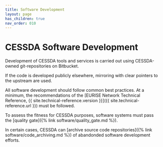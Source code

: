 ```yaml
---
title: Software Development
layout: page
has_children: true
nav_order: 010
---
```


# CESSDA Software Development

Development of CESSDA tools and services is carried out using CESSDA-owned git-repositories on Bitbucket.

If the code is developed publicly elsewhere, mirroring with clear pointers to the upstream are used.

All software development should follow common best practices.
At a minimum, the recommendations of the [EURISE Network Technical Reference, {{ site.technical-reference.version }}]({{ site.technical-reference.url }})
must be followed.

To assess the fitness for CESSDA purposes, software systems must pass the [quality gate]({% link software/quality_gate.md %}).

In certain cases, CESSDA can [archive source code repositories]({% link software/code_archiving.md %}) of abandonded software development efforts.

